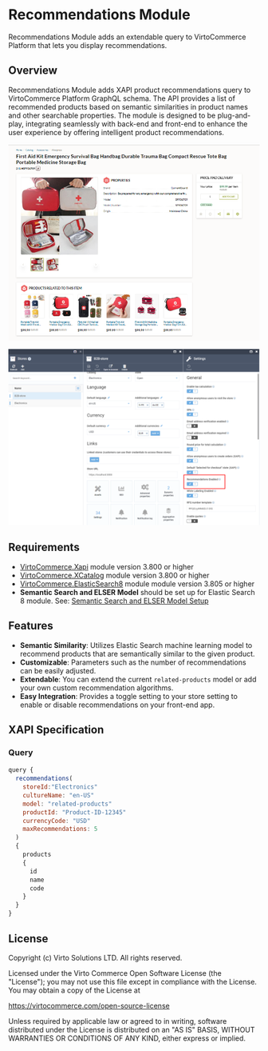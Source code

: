 # Recommendations Module

Recommendations Module adds an extendable query to VirtoCommerce Platform that lets you display recommendations.

## Overview

Recommendations Module adds XAPI product recommendations query to VirtoCommerce Platform GraphQL schema. The API provides a list of recommended products based on semantic similarities in product names and other searchable properties. The module is designed to be plug-and-play, integrating seamlessly with back-end and front-end to enhance the user experience by offering intelligent product recommendations.


![image](./docs/media/recommendations_frontend.png)

![image](./docs/media/recommendations_setting.png)

## Requirements

* [VirtoCommerce.Xapi](https://github.com/VirtoCommerce/vc-module-x-api) module version 3.800 or higher
* [VirtoCommerce.XCatalog](https://github.com/VirtoCommerce/vc-module-x-catalog) module version 3.800 or higher
* [VirtoCommerce.ElasticSearch8](https://github.com/VirtoCommerce/vc-module-elastic-search-8) module module version 3.805 or higher
* **Semantic Search and ELSER Model** should be set up for Elastic Search 8 module. See: [Semantic Search and ELSER Model Setup](https://github.com/VirtoCommerce/vc-module-elastic-search-8?tab=readme-ov-file#semantic-search-and-elser-model-setup)

## Features

* **Semantic Similarity**: Utilizes Elastic Search machine learning model to recommend products that are semantically similar to the given product. 
* **Customizable**: Parameters such as the number of recommendations can be easily adjusted.
* **Extendable**: You can extend the current `related-products` model or add your own custom recommendation algorithms.
* **Easy Integration**: Provides a toggle setting to your store setting to enable or disable recommendations on your front-end app.


## XAPI Specification

### Query

```js
query {
  recommendations(
    storeId:"Electronics"
    cultureName: "en-US"
    model: "related-products"
    productId: "Product-ID-12345"
    currencyCode: "USD"
    maxRecommendations: 5
  )
  {
    products   
    {
      id
      name
      code  
    }
  }
}
```

## License

Copyright (c) Virto Solutions LTD.  All rights reserved.

Licensed under the Virto Commerce Open Software License (the "License"); you
may not use this file except in compliance with the License. You may
obtain a copy of the License at

<https://virtocommerce.com/open-source-license>

Unless required by applicable law or agreed to in writing, software
distributed under the License is distributed on an "AS IS" BASIS,
WITHOUT WARRANTIES OR CONDITIONS OF ANY KIND, either express or
implied.
